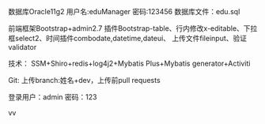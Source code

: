 数据库Oracle11g2
用户名:eduManager
密码:123456
数据库文件：edu.sql

前端框架Bootstrap+admin2.7
插件Bootstrap-table、行内修改x-editable、下拉框select2、时间插件combodate,datetime,dateui、
上传文件fileinput、验证validator

技术：
SSM+Shiro+redis+log4j2+Mybatis Plus+Mybatis generator+Activiti

Git:
上传branch:姓名+dev，上传前pull requests

登录用户：admin
密码：123


vv
